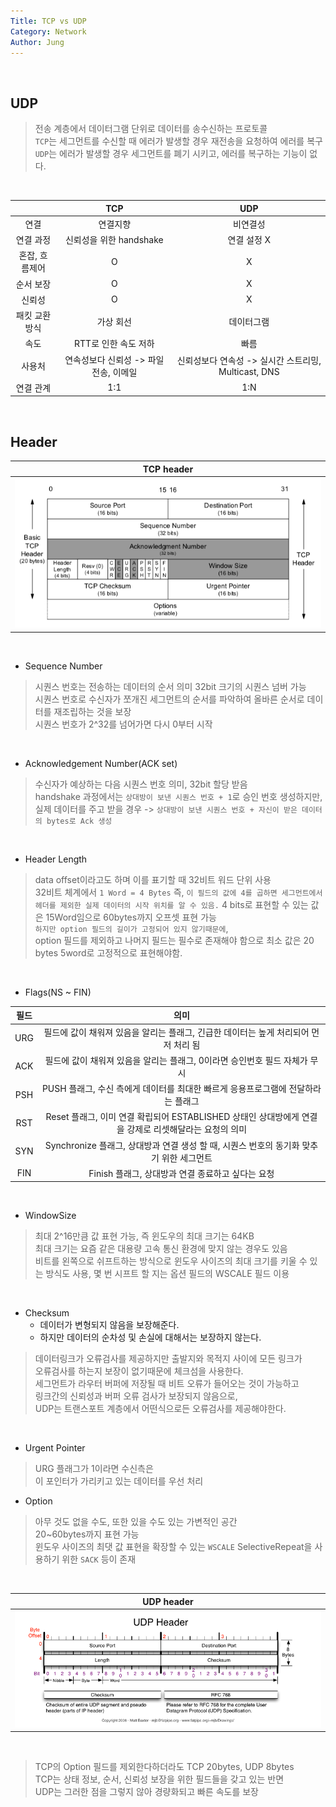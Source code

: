 ```yaml
---
Title: TCP vs UDP
Category: Network
Author: Jung
---
```


</br>

## UDP

> 전송 계층에서 데이터그램 단위로 데이터를 송수신하는 프로토콜  
> `TCP`는 세그먼트를 수신할 때 에러가 발생할 경우 재전송을 요청하여 에러를 복구  
> `UDP`는 에러가 발생할 경우 세그먼트를 폐기 시키고, 에러를 복구하는 기능이 없다.

</br>

|                |                  TCP                   |                         UDP                          |
| :------------: | :------------------------------------: | :--------------------------------------------------: |
|      연결      |                연결지향                |                       비연결성                       |
|   연결 과정    |        신뢰성을 위한 handshake         |                     연결 설정 X                      |
| 혼잡, 흐름제어 |                   O                    |                          X                           |
|   순서 보장    |                   O                    |                          X                           |
|     신뢰성     |                   O                    |                          X                           |
| 패킷 교환 방식 |               가상 회선                |                      데이터그램                      |
|      속도      |          RTT로 인한 속도 저하          |                         빠름                         |
|     사용처     | 연속성보다 신뢰성 -> 파일 전송, 이메일 | 신뢰성보다 연속성 -> 실시간 스트리밍, Multicast, DNS |
|   연결 관계    |                  1:1                   |                         1:N                          |

</br>

## Header

|                 TCP header                 |
| :----------------------------------------: |
| ![tcp header img](./../res/tcp_header.png) |

</br>

- Sequence Number

> 시퀀스 번호는 전송하는 데이터의 순서 의미 32bit 크기의 시퀀스 넘버 가능  
> 시퀀스 번호로 수신자가 쪼개진 세그먼트의 순서를 파악하여 올바른 순서로 데이터를 재조립하는 것을 보장  
> 시퀀스 번호가 2^32를 넘어가면 다시 0부터 시작

</br>

- Acknowledgement Number(ACK set)

> 수신자가 예상하는 다음 시퀀스 번호 의미, 32bit 할당 받음  
> handshake 과정에서는 `상대방이 보낸 시퀀스 번호 + 1`로 승인 번호 생성하지만,  
> 실제 데이터를 주고 받을 경우 -> `상대방이 보낸 시퀀스 번호 + 자신이 받은 데이터의 bytes로 Ack 생성`

</br>

- Header Length

> data offset이라고도 하며 이를 표기할 때 32비트 워드 단위 사용  
> 32비트 체계에서 `1 Word = 4 Bytes`
> 즉, `이 필드의 값에 4를 곱하면 세그먼트에서 헤더를 제외한 실제 데이터의 시작 위치를 알 수 있음.`
> 4 bits로 표현할 수 있는 값은 15Word임으로 60bytes까지 오프셋 표현 가능  
> `하지만 option 필드의 길이가 고정되어 있지 않기때문에`,  
> option 필드를 제외하고 나머지 필드는 필수로 존재해야 함으로 최소 값은 20 bytes 5word로 고정적으로 표현해야함.

</br>

- Flags(NS ~ FIN)

| 필드 |                                                 의미                                                  |
| :--: | :---------------------------------------------------------------------------------------------------: |
| URG  |          필드에 값이 채워져 있음을 알리는 플래그, 긴급한 데이터는 높게 처리되어 먼저 처리 됨          |
| ACK  |              필드에 값이 채워져 있음을 알리는 플래그, 0이라면 승인번호 필드 자체가 무시               |
| PSH  |           PUSH 플래그, 수신 측에게 데이터를 최대한 빠르게 응용프로그램에 전달하라는 플래그            |
| RST  | Reset 플래그, 이미 연결 확립되어 ESTABLISHED 상태인 상대방에게 연결을 강제로 리셋해달라는 요청의 의미 |
| SYN  |        Synchronize 플래그, 상대방과 연결 생성 할 때, 시퀀스 번호의 동기화 맞추기 위한 세그먼트        |
| FIN  |                           Finish 플래그, 상대방과 연결 종료하고 싶다는 요청                           |

</br>

- WindowSize

> 최대 2^16만큼 값 표현 가능, 즉 윈도우의 최대 크기는 64KB  
> 최대 크기는 요즘 같은 대용량 고속 통신 환경에 맞지 않는 경우도 있음  
> 비트를 왼쪽으로 쉬프트하는 방식으로 윈도우 사이즈의 최대 크기를 키울 수 있는 방식도 사용, 몇 번 시프트 할 지는 옵션 필드의 WSCALE 필드 이용

</br>

- Checksum
  - 데이터가 변형되지 않음을 보장해준다.
  - 하지만 데이터의 순차성 및 손실에 대해서는 보장하지 않는다.

> 데이터링크가 오류검사를 제공하지만 출발지와 목적지 사이에 모든 링크가  
> 오류검사를 하는지 보장이 없기때문에 체크섬을 사용한다.  
> 세그먼트가 라우터 버퍼에 저장될 때 비트 오류가 들어오는 것이 가능하고  
> 링크간의 신뢰성과 버퍼 오류 검사가 보장되지 않음으로,  
> UDP는 트랜스포트 계층에서 어떤식으로든 오류검사를 제공해야한다.

</br>

- Urgent Pointer

> URG 플래그가 1이라면 수신측은  
> 이 포인터가 가리키고 있는 데이터를 우선 처리

- Option

> 아무 것도 없을 수도, 또한 있을 수도 있는 가변적인 공간  
> 20~60bytes까지 표현 가능  
> 윈도우 사이즈의 최댓 값 표현을 확장할 수 있는 `WSCALE`
> SelectiveRepeat을 사용하기 위한 `SACK` 등이 존재

</br>

|                 UDP header                 |
| :----------------------------------------: |
| ![udp header img](./../res/udp_header.png) |

</br>

> TCP의 Option 필드를 제외한다하더라도 TCP 20bytes, UDP 8bytes  
> TCP는 상태 정보, 순서, 신뢰성 보장을 위한 필드들을 갖고 있는 반면  
> UDP는 그러한 점을 그렇지 않아 경량화되고 빠른 속도를 보장

